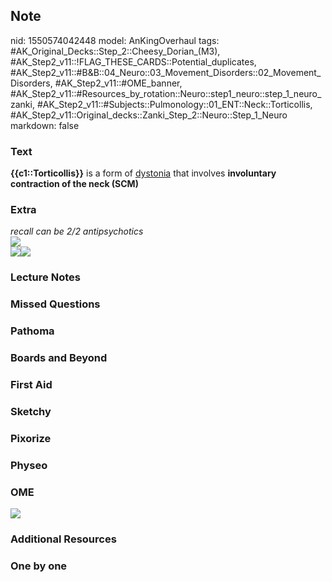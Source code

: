 ## Note
nid: 1550574042448
model: AnKingOverhaul
tags: #AK_Original_Decks::Step_2::Cheesy_Dorian_(M3), #AK_Step2_v11::!FLAG_THESE_CARDS::Potential_duplicates, #AK_Step2_v11::#B&B::04_Neuro::03_Movement_Disorders::02_Movement_Disorders, #AK_Step2_v11::#OME_banner, #AK_Step2_v11::#Resources_by_rotation::Neuro::step1_neuro::step_1_neuro_zanki, #AK_Step2_v11::#Subjects::Pulmonology::01_ENT::Neck::Torticollis, #AK_Step2_v11::Original_decks::Zanki_Step_2::Neuro::Step_1_Neuro
markdown: false

### Text
<b>{{c1::Torticollis}}</b> is a form of <u>dystonia</u> that
involves <b>involuntary contraction of the neck (SCM)</b>

### Extra
<div>
  <i>recall can be 2/2 antipsychotics</i>
</div>
<div>
  <i><img src="paste-1012856367611905.jpg"></i>
</div><i><img src="turtle.png"><img src=
"paste-584772682252804.jpg"></i>

### Lecture Notes


### Missed Questions


### Pathoma


### Boards and Beyond


### First Aid


### Sketchy


### Pixorize


### Physeo


### OME
<div class="ome-widget">
  <a href="https://onlinemeded.org?ref=anki"><img src=
  "_OME_AnkiFlashcards_General_3.png"></a>
</div>

### Additional Resources


### One by one

